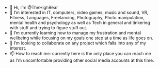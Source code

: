- 👋 Hi, I’m @TheHighBear
- 👀 I’m interested in IT, computers, video games, music and sound, VR, Fitness, Languages, Freelancing, Photography, Photo manipulation, mental health and psychology as well as Tech in general and tinkering with stuff and trying to figure stuff out.
- 🌱 I’m currently learning how to manage my frustration and mental wellbeing while focusing on my goals one step at a time as life goes on.
- 💞️ I’m looking to collaborate on any project which falls into any of my interest.
- 📫 How to reach me: currently here is the only place you can reach me as I'm uncomfortable providing other social media accounts at this time.

<!---
TheHighBear/TheHighBear is a ✨ special ✨ repository because its `README.md` (this file) appears on your GitHub profile.
You can click the Preview link to take a look at your changes.
--->
